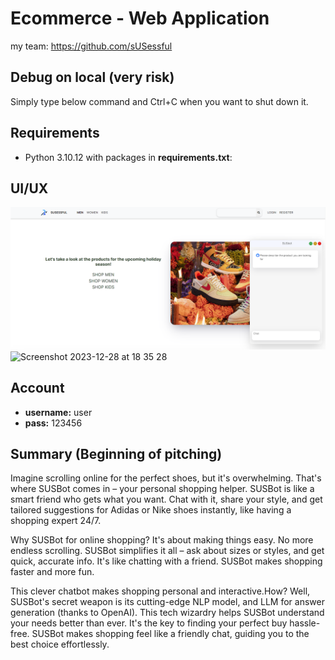 # Ecommerce - Web Application

my team: 
https://github.com/sUSessful

## Debug on local (very risk)
Simply type below command and Ctrl+C when you want to shut down it.

## Requirements
- Python 3.10.12 with packages in **requirements.txt**:

## UI/UX
    
<img width="800" alt="UI/UX" src="app/static/images/ui-demo.png">
<img width="800" alt="Screenshot 2023-12-28 at 18 35 28" src="https://github.com/lcmd65/ecommerce-app/assets/93373784/f02cd9d1-f533-4890-8268-a298b3eef3b9">

## Account

- **username:** user
- **pass:** 123456

## Summary (Beginning of pitching)

Imagine scrolling online for the perfect shoes, but it's overwhelming. That's where SUSBot comes in – your personal shopping helper. SUSBot is like a smart friend who gets what you want. Chat with it, share your style, and get tailored suggestions for Adidas or Nike shoes instantly, like having a shopping expert 24/7.

Why SUSBot for online shopping? It's about making things easy. No more endless scrolling. SUSBot simplifies it all – ask about sizes or styles, and get quick, accurate info. It's like chatting with a friend. SUSBot makes shopping faster and more fun.

This clever chatbot makes shopping personal and interactive.How? Well, SUSBot's secret weapon is its cutting-edge NLP model, and LLM for answer generation (thanks to OpenAI). This tech wizardry helps SUSBot understand your needs better than ever. It's the key to finding your perfect buy hassle-free. SUSBot makes shopping feel like a friendly chat, guiding you to the best choice effortlessly.
